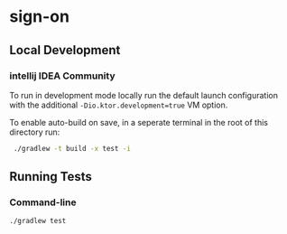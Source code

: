 # sign-on


## Local Development

### intellij IDEA Community

To run in development mode locally run the default launch configuration with the additional `-Dio.ktor.development=true` VM option.

To enable auto-build on save, in a seperate terminal in the root of this directory run:
```bash
 ./gradlew -t build -x test -i
```

## Running Tests
### Command-line
```bash
./gradlew test
```